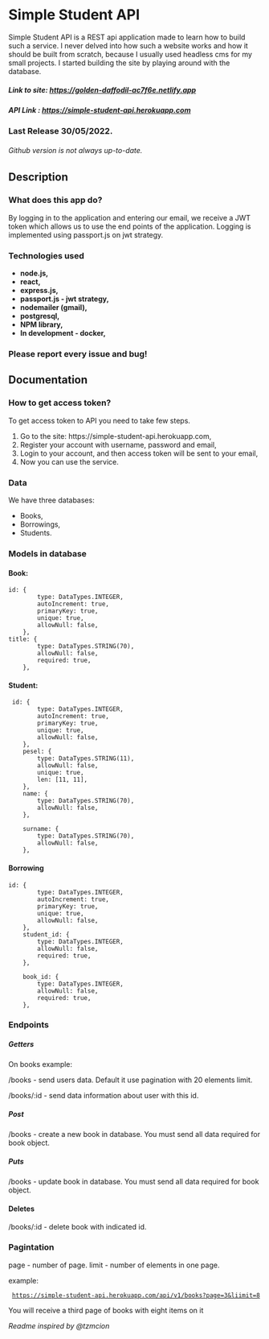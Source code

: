 # Simple Student API

Simple Student API is a REST api application made to learn how to build such a service. I never delved into how such a website works and how it should be built from scratch, because I usually used headless cms for my small projects. I started building the site by playing around with the database.

##### Link to site: https://golden-daffodil-ac7f6e.netlify.app
##### API Link : https://simple-student-api.herokuapp.com

### Last Release 30/05/2022.
###### Github version is not always up-to-date.


## Description

### What does this app do?

By logging in to the application and entering our email, we receive a JWT token which allows us to use the end points of the application. Logging is implemented using passport.js on jwt strategy.

### Technologies used

* <b>node.js,</b>
* <b>react,</b>
* <b>express.js,</b>
* <b>passport.js - jwt strategy,</b>
* <b>nodemailer (gmail), </b>
* <b>postgresql,</b>
* <b>NPM library,</b>
* <b> In development - docker, </b>

### Please report every issue and bug!


## Documentation

### How to get access token?

To get access token to API you need to take few steps.

<ol> 
    <li>Go to the site: https://simple-student-api.herokuapp.com,</li>
    <li>Register your account with username, password and email,</li>
    <li>Login to your account, and then access token will be sent to your email,</li>
    <li>Now you can use the service.</li>
</ol>

### Data
We have three databases:
<ul>
    <li>Books,</li>
    <li>Borrowings,</li>
    <li>Students.</li>
</ul>

### Models in database

#### Book: 
    id: {
            type: DataTypes.INTEGER,
            autoIncrement: true,
            primaryKey: true,
            unique: true,
            allowNull: false,
        },
    title: {
            type: DataTypes.STRING(70),
            allowNull: false,
            required: true,
        },

#### Student:
     id: {
            type: DataTypes.INTEGER,
            autoIncrement: true,
            primaryKey: true,
            unique: true,
            allowNull: false,
        },
        pesel: {
            type: DataTypes.STRING(11),
            allowNull: false,
            unique: true,
            len: [11, 11],
        },
        name: {
            type: DataTypes.STRING(70),
            allowNull: false,
        },

        surname: {
            type: DataTypes.STRING(70),
            allowNull: false,
        },

#### Borrowing 
    id: {
            type: DataTypes.INTEGER,
            autoIncrement: true,
            primaryKey: true,
            unique: true,
            allowNull: false,
        },
        student_id: {
            type: DataTypes.INTEGER,
            allowNull: false,
            required: true,
        },

        book_id: {
            type: DataTypes.INTEGER,
            allowNull: false,
            required: true,
        },


### Endpoints
##### Getters
On books example:

/books - send users data. Default it use pagination with 20 elements limit.

/books/:id - send data information about user with this id.
##### Post
/books - create a new book in database. You must send all data required for book object.
##### Puts
/books - update book in database. You must send all data required for book object.
#### Deletes
/books/:id - delete book with indicated id.

### Pagintation
page - number of page.
limit - number of elements in one page.

example:

<code> https://simple-student-api.herokuapp.com/api/v1/books?page=3&liimit=8 </code> 

You will receive a third page of books with eight items on it


<i> Readme inspired by @tzmcion </i>

